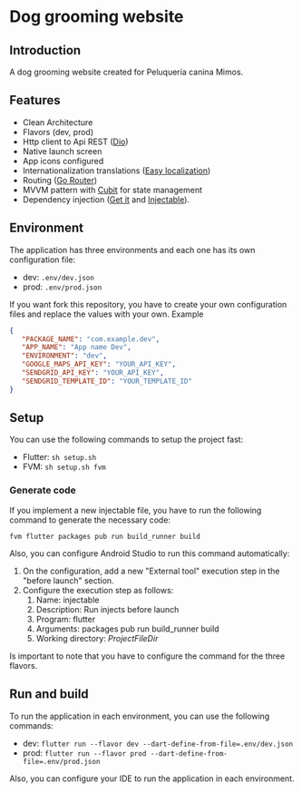 # Dog grooming website

## Introduction

A dog grooming website created for Peluquería canina Mimos.

## Features

- Clean Architecture
- Flavors (dev, prod)
- Http client to Api REST ([Dio](https://pub.dev/packages/dio))
- Native launch screen
- App icons configured
- Internationalization translations ([Easy localization](https://pub.dev/packages/easy_localization))
- Routing ([Go Router](https://pub.dev/packages/go_router))
- MVVM pattern with [Cubit](https://pub.dev/packages/flutter_bloc) for state management
- Dependency injection ([Get it](https://pub.dev/packages/get_it) and [Injectable](https://pub.dev/packages/injectable)).

## Environment

The application has three environments and each one has its own configuration file:

- dev: `.env/dev.json`
- prod: `.env/prod.json`

If you want fork this repository, you have to create your own configuration files and replace the values with your own. Example

```json
{
   "PACKAGE_NAME": "com.example.dev",
   "APP_NAME": "App name Dev",
   "ENVIRONMENT": "dev",
   "GOOGLE_MAPS_API_KEY": "YOUR_API_KEY",
   "SENDGRID_API_KEY": "YOUR_API_KEY",
   "SENDGRID_TEMPLATE_ID": "YOUR_TEMPLATE_ID"
}
```

## Setup

You can use the following commands to setup the project fast:

- Flutter: `sh setup.sh`
- FVM: `sh setup.sh fvm`

### Generate code

If you implement a new injectable file, you have to run the following command to generate the necessary code:

`fvm flutter packages pub run build_runner build`

Also, you can configure Android Studio to run this command automatically:

1. On the configuration, add a new "External tool" execution step in the "before launch" section.
2. Configure the execution step as follows:
   1. Name: injectable
   2. Description: Run injects before launch
   3. Program: flutter
   4. Arguments: packages pub run build_runner build
   5. Working directory: $ProjectFileDir$

Is important to note that you have to configure the command for the three flavors.

## Run and build

To run the application in each environment, you can use the following commands:

- dev: `flutter run --flavor dev --dart-define-from-file=.env/dev.json`
- prod: `flutter run --flavor prod --dart-define-from-file=.env/prod.json`

Also, you can configure your IDE to run the application in each environment.
